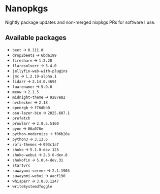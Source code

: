 <!--
SPDX-FileCopyrightText: 2025 Hana Kretzer <hanakretzer@gmail.com>

SPDX-License-Identifier: CC0-1.0
-->

# Nanopkgs

Nightly package updates and non-merged nixpkgs PRs for software I use.

## Available packages

- `beet` -> `0.111.0`
- `drop2beets` -> `6bda199`
- `fireshare` -> `1.2.28`
- `flaresolverr` -> `3.4.0`
- `jellyfin-web-with-plugins`
- `jmc` -> `1.2.19-alpha.1`
- `lidarr` -> `2.14.0.4694`
- `luarenamer` -> `5.9.0`
- `meow` -> `2.1.5`
- `midnight-theme` -> `9287e82`
- `nvchecker` -> `2.18`
- `openrgb` -> `f76dbb0`
- `osu-lazer-bin` -> `2025.607.1`
- `prefetch`
- `prowlarr` -> `2.0.5.5160`
- `pyon` -> `06a076e`
- `python-modernize` -> `f06b20a`
- `python3` -> `3.13.6`
- `rofi-themes` -> `093c1a7`
- `shoko` -> `5.1.0-dev.123`
- `shoko-webui` -> `2.3.0-dev.8`
- `shokofin` -> `5.0.4-dev.31`
- `startvrc`
- `suwayomi-server` -> `2.1.1903`
- `suwayomi-webui` -> `aacf190`
- `whisparr` -> `3.0.0.1247`
- `writeSystemdToggle`
